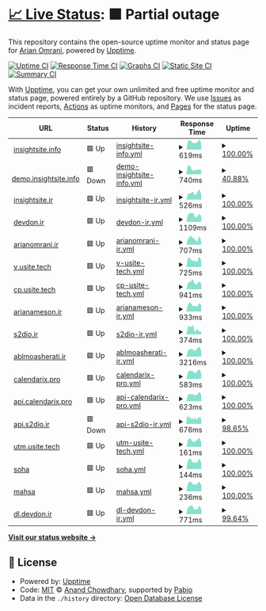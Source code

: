 # [📈 Live Status](https://demo.upptime.js.org): <!--live status--> **🟧 Partial outage**

This repository contains the open-source uptime monitor and status page for [Arian Omrani](https://devdon.ir), powered by [Upptime](https://github.com/upptime/upptime).

[![Uptime CI](https://github.com/arian24b/utm/workflows/Uptime%20CI/badge.svg)](https://github.com/arian24b/utm/actions?query=workflow%3A%22Uptime+CI%22)
[![Response Time CI](https://github.com/arian24b/utm/workflows/Response%20Time%20CI/badge.svg)](https://github.com/arian24b/utm/actions?query=workflow%3A%22Response+Time+CI%22)
[![Graphs CI](https://github.com/arian24b/utm/workflows/Graphs%20CI/badge.svg)](https://github.com/arian24b/utm/actions?query=workflow%3A%22Graphs+CI%22)
[![Static Site CI](https://github.com/arian24b/utm/workflows/Static%20Site%20CI/badge.svg)](https://github.com/arian24b/utm/actions?query=workflow%3A%22Static+Site+CI%22)
[![Summary CI](https://github.com/arian24b/utm/workflows/Summary%20CI/badge.svg)](https://github.com/arian24b/utm/actions?query=workflow%3A%22Summary+CI%22)

With [Upptime](https://upptime.js.org), you can get your own unlimited and free uptime monitor and status page, powered entirely by a GitHub repository. We use [Issues](https://github.com/arian24b/utm/issues) as incident reports, [Actions](https://github.com/arian24b/utm/actions) as uptime monitors, and [Pages](https://demo.upptime.js.org) for the status page.

<!--start: status pages-->
<!-- This summary is generated by Upptime (https://github.com/upptime/upptime) -->
<!-- Do not edit this manually, your changes will be overwritten -->
<!-- prettier-ignore -->
| URL | Status | History | Response Time | Uptime |
| --- | ------ | ------- | ------------- | ------ |
| <img alt="" src="https://icons.duckduckgo.com/ip3/insightsite.info.ico" height="13"> [insightsite.info](https://insightsite.info) | 🟩 Up | [insightsite-info.yml](https://github.com/arian24b/utm/commits/HEAD/history/insightsite-info.yml) | <details><summary><img alt="Response time graph" src="./graphs/insightsite-info/response-time-week.png" height="20"> 619ms</summary><br><a href="https://utm.usite.tech/history/insightsite-info"><img alt="Response time 649" src="https://img.shields.io/endpoint?url=https%3A%2F%2Fraw.githubusercontent.com%2Farian24b%2Futm%2FHEAD%2Fapi%2Finsightsite-info%2Fresponse-time.json"></a><br><a href="https://utm.usite.tech/history/insightsite-info"><img alt="24-hour response time 477" src="https://img.shields.io/endpoint?url=https%3A%2F%2Fraw.githubusercontent.com%2Farian24b%2Futm%2FHEAD%2Fapi%2Finsightsite-info%2Fresponse-time-day.json"></a><br><a href="https://utm.usite.tech/history/insightsite-info"><img alt="7-day response time 619" src="https://img.shields.io/endpoint?url=https%3A%2F%2Fraw.githubusercontent.com%2Farian24b%2Futm%2FHEAD%2Fapi%2Finsightsite-info%2Fresponse-time-week.json"></a><br><a href="https://utm.usite.tech/history/insightsite-info"><img alt="30-day response time 622" src="https://img.shields.io/endpoint?url=https%3A%2F%2Fraw.githubusercontent.com%2Farian24b%2Futm%2FHEAD%2Fapi%2Finsightsite-info%2Fresponse-time-month.json"></a><br><a href="https://utm.usite.tech/history/insightsite-info"><img alt="1-year response time 649" src="https://img.shields.io/endpoint?url=https%3A%2F%2Fraw.githubusercontent.com%2Farian24b%2Futm%2FHEAD%2Fapi%2Finsightsite-info%2Fresponse-time-year.json"></a></details> | <details><summary><a href="https://utm.usite.tech/history/insightsite-info">100.00%</a></summary><a href="https://utm.usite.tech/history/insightsite-info"><img alt="All-time uptime 99.95%" src="https://img.shields.io/endpoint?url=https%3A%2F%2Fraw.githubusercontent.com%2Farian24b%2Futm%2FHEAD%2Fapi%2Finsightsite-info%2Fuptime.json"></a><br><a href="https://utm.usite.tech/history/insightsite-info"><img alt="24-hour uptime 100.00%" src="https://img.shields.io/endpoint?url=https%3A%2F%2Fraw.githubusercontent.com%2Farian24b%2Futm%2FHEAD%2Fapi%2Finsightsite-info%2Fuptime-day.json"></a><br><a href="https://utm.usite.tech/history/insightsite-info"><img alt="7-day uptime 100.00%" src="https://img.shields.io/endpoint?url=https%3A%2F%2Fraw.githubusercontent.com%2Farian24b%2Futm%2FHEAD%2Fapi%2Finsightsite-info%2Fuptime-week.json"></a><br><a href="https://utm.usite.tech/history/insightsite-info"><img alt="30-day uptime 99.95%" src="https://img.shields.io/endpoint?url=https%3A%2F%2Fraw.githubusercontent.com%2Farian24b%2Futm%2FHEAD%2Fapi%2Finsightsite-info%2Fuptime-month.json"></a><br><a href="https://utm.usite.tech/history/insightsite-info"><img alt="1-year uptime 99.95%" src="https://img.shields.io/endpoint?url=https%3A%2F%2Fraw.githubusercontent.com%2Farian24b%2Futm%2FHEAD%2Fapi%2Finsightsite-info%2Fuptime-year.json"></a></details>
| <img alt="" src="https://icons.duckduckgo.com/ip3/demo.insightsite.info.ico" height="13"> [demo.insightsite.info](https://demo.insightsite.info) | 🟥 Down | [demo-insightsite-info.yml](https://github.com/arian24b/utm/commits/HEAD/history/demo-insightsite-info.yml) | <details><summary><img alt="Response time graph" src="./graphs/demo-insightsite-info/response-time-week.png" height="20"> 740ms</summary><br><a href="https://utm.usite.tech/history/demo-insightsite-info"><img alt="Response time 754" src="https://img.shields.io/endpoint?url=https%3A%2F%2Fraw.githubusercontent.com%2Farian24b%2Futm%2FHEAD%2Fapi%2Fdemo-insightsite-info%2Fresponse-time.json"></a><br><a href="https://utm.usite.tech/history/demo-insightsite-info"><img alt="24-hour response time 542" src="https://img.shields.io/endpoint?url=https%3A%2F%2Fraw.githubusercontent.com%2Farian24b%2Futm%2FHEAD%2Fapi%2Fdemo-insightsite-info%2Fresponse-time-day.json"></a><br><a href="https://utm.usite.tech/history/demo-insightsite-info"><img alt="7-day response time 740" src="https://img.shields.io/endpoint?url=https%3A%2F%2Fraw.githubusercontent.com%2Farian24b%2Futm%2FHEAD%2Fapi%2Fdemo-insightsite-info%2Fresponse-time-week.json"></a><br><a href="https://utm.usite.tech/history/demo-insightsite-info"><img alt="30-day response time 741" src="https://img.shields.io/endpoint?url=https%3A%2F%2Fraw.githubusercontent.com%2Farian24b%2Futm%2FHEAD%2Fapi%2Fdemo-insightsite-info%2Fresponse-time-month.json"></a><br><a href="https://utm.usite.tech/history/demo-insightsite-info"><img alt="1-year response time 754" src="https://img.shields.io/endpoint?url=https%3A%2F%2Fraw.githubusercontent.com%2Farian24b%2Futm%2FHEAD%2Fapi%2Fdemo-insightsite-info%2Fresponse-time-year.json"></a></details> | <details><summary><a href="https://utm.usite.tech/history/demo-insightsite-info">40.88%</a></summary><a href="https://utm.usite.tech/history/demo-insightsite-info"><img alt="All-time uptime 83.56%" src="https://img.shields.io/endpoint?url=https%3A%2F%2Fraw.githubusercontent.com%2Farian24b%2Futm%2FHEAD%2Fapi%2Fdemo-insightsite-info%2Fuptime.json"></a><br><a href="https://utm.usite.tech/history/demo-insightsite-info"><img alt="24-hour uptime 0.00%" src="https://img.shields.io/endpoint?url=https%3A%2F%2Fraw.githubusercontent.com%2Farian24b%2Futm%2FHEAD%2Fapi%2Fdemo-insightsite-info%2Fuptime-day.json"></a><br><a href="https://utm.usite.tech/history/demo-insightsite-info"><img alt="7-day uptime 40.88%" src="https://img.shields.io/endpoint?url=https%3A%2F%2Fraw.githubusercontent.com%2Farian24b%2Futm%2FHEAD%2Fapi%2Fdemo-insightsite-info%2Fuptime-week.json"></a><br><a href="https://utm.usite.tech/history/demo-insightsite-info"><img alt="30-day uptime 56.05%" src="https://img.shields.io/endpoint?url=https%3A%2F%2Fraw.githubusercontent.com%2Farian24b%2Futm%2FHEAD%2Fapi%2Fdemo-insightsite-info%2Fuptime-month.json"></a><br><a href="https://utm.usite.tech/history/demo-insightsite-info"><img alt="1-year uptime 83.56%" src="https://img.shields.io/endpoint?url=https%3A%2F%2Fraw.githubusercontent.com%2Farian24b%2Futm%2FHEAD%2Fapi%2Fdemo-insightsite-info%2Fuptime-year.json"></a></details>
| <img alt="" src="https://icons.duckduckgo.com/ip3/insightsite.ir.ico" height="13"> [insightsite.ir](https://insightsite.ir) | 🟩 Up | [insightsite-ir.yml](https://github.com/arian24b/utm/commits/HEAD/history/insightsite-ir.yml) | <details><summary><img alt="Response time graph" src="./graphs/insightsite-ir/response-time-week.png" height="20"> 526ms</summary><br><a href="https://utm.usite.tech/history/insightsite-ir"><img alt="Response time 645" src="https://img.shields.io/endpoint?url=https%3A%2F%2Fraw.githubusercontent.com%2Farian24b%2Futm%2FHEAD%2Fapi%2Finsightsite-ir%2Fresponse-time.json"></a><br><a href="https://utm.usite.tech/history/insightsite-ir"><img alt="24-hour response time 386" src="https://img.shields.io/endpoint?url=https%3A%2F%2Fraw.githubusercontent.com%2Farian24b%2Futm%2FHEAD%2Fapi%2Finsightsite-ir%2Fresponse-time-day.json"></a><br><a href="https://utm.usite.tech/history/insightsite-ir"><img alt="7-day response time 526" src="https://img.shields.io/endpoint?url=https%3A%2F%2Fraw.githubusercontent.com%2Farian24b%2Futm%2FHEAD%2Fapi%2Finsightsite-ir%2Fresponse-time-week.json"></a><br><a href="https://utm.usite.tech/history/insightsite-ir"><img alt="30-day response time 616" src="https://img.shields.io/endpoint?url=https%3A%2F%2Fraw.githubusercontent.com%2Farian24b%2Futm%2FHEAD%2Fapi%2Finsightsite-ir%2Fresponse-time-month.json"></a><br><a href="https://utm.usite.tech/history/insightsite-ir"><img alt="1-year response time 645" src="https://img.shields.io/endpoint?url=https%3A%2F%2Fraw.githubusercontent.com%2Farian24b%2Futm%2FHEAD%2Fapi%2Finsightsite-ir%2Fresponse-time-year.json"></a></details> | <details><summary><a href="https://utm.usite.tech/history/insightsite-ir">100.00%</a></summary><a href="https://utm.usite.tech/history/insightsite-ir"><img alt="All-time uptime 19.61%" src="https://img.shields.io/endpoint?url=https%3A%2F%2Fraw.githubusercontent.com%2Farian24b%2Futm%2FHEAD%2Fapi%2Finsightsite-ir%2Fuptime.json"></a><br><a href="https://utm.usite.tech/history/insightsite-ir"><img alt="24-hour uptime 100.00%" src="https://img.shields.io/endpoint?url=https%3A%2F%2Fraw.githubusercontent.com%2Farian24b%2Futm%2FHEAD%2Fapi%2Finsightsite-ir%2Fuptime-day.json"></a><br><a href="https://utm.usite.tech/history/insightsite-ir"><img alt="7-day uptime 100.00%" src="https://img.shields.io/endpoint?url=https%3A%2F%2Fraw.githubusercontent.com%2Farian24b%2Futm%2FHEAD%2Fapi%2Finsightsite-ir%2Fuptime-week.json"></a><br><a href="https://utm.usite.tech/history/insightsite-ir"><img alt="30-day uptime 50.74%" src="https://img.shields.io/endpoint?url=https%3A%2F%2Fraw.githubusercontent.com%2Farian24b%2Futm%2FHEAD%2Fapi%2Finsightsite-ir%2Fuptime-month.json"></a><br><a href="https://utm.usite.tech/history/insightsite-ir"><img alt="1-year uptime 19.61%" src="https://img.shields.io/endpoint?url=https%3A%2F%2Fraw.githubusercontent.com%2Farian24b%2Futm%2FHEAD%2Fapi%2Finsightsite-ir%2Fuptime-year.json"></a></details>
| <img alt="" src="https://icons.duckduckgo.com/ip3/devdon.ir.ico" height="13"> [devdon.ir](https://devdon.ir) | 🟩 Up | [devdon-ir.yml](https://github.com/arian24b/utm/commits/HEAD/history/devdon-ir.yml) | <details><summary><img alt="Response time graph" src="./graphs/devdon-ir/response-time-week.png" height="20"> 1109ms</summary><br><a href="https://utm.usite.tech/history/devdon-ir"><img alt="Response time 598" src="https://img.shields.io/endpoint?url=https%3A%2F%2Fraw.githubusercontent.com%2Farian24b%2Futm%2FHEAD%2Fapi%2Fdevdon-ir%2Fresponse-time.json"></a><br><a href="https://utm.usite.tech/history/devdon-ir"><img alt="24-hour response time 858" src="https://img.shields.io/endpoint?url=https%3A%2F%2Fraw.githubusercontent.com%2Farian24b%2Futm%2FHEAD%2Fapi%2Fdevdon-ir%2Fresponse-time-day.json"></a><br><a href="https://utm.usite.tech/history/devdon-ir"><img alt="7-day response time 1109" src="https://img.shields.io/endpoint?url=https%3A%2F%2Fraw.githubusercontent.com%2Farian24b%2Futm%2FHEAD%2Fapi%2Fdevdon-ir%2Fresponse-time-week.json"></a><br><a href="https://utm.usite.tech/history/devdon-ir"><img alt="30-day response time 983" src="https://img.shields.io/endpoint?url=https%3A%2F%2Fraw.githubusercontent.com%2Farian24b%2Futm%2FHEAD%2Fapi%2Fdevdon-ir%2Fresponse-time-month.json"></a><br><a href="https://utm.usite.tech/history/devdon-ir"><img alt="1-year response time 598" src="https://img.shields.io/endpoint?url=https%3A%2F%2Fraw.githubusercontent.com%2Farian24b%2Futm%2FHEAD%2Fapi%2Fdevdon-ir%2Fresponse-time-year.json"></a></details> | <details><summary><a href="https://utm.usite.tech/history/devdon-ir">100.00%</a></summary><a href="https://utm.usite.tech/history/devdon-ir"><img alt="All-time uptime 43.87%" src="https://img.shields.io/endpoint?url=https%3A%2F%2Fraw.githubusercontent.com%2Farian24b%2Futm%2FHEAD%2Fapi%2Fdevdon-ir%2Fuptime.json"></a><br><a href="https://utm.usite.tech/history/devdon-ir"><img alt="24-hour uptime 100.00%" src="https://img.shields.io/endpoint?url=https%3A%2F%2Fraw.githubusercontent.com%2Farian24b%2Futm%2FHEAD%2Fapi%2Fdevdon-ir%2Fuptime-day.json"></a><br><a href="https://utm.usite.tech/history/devdon-ir"><img alt="7-day uptime 100.00%" src="https://img.shields.io/endpoint?url=https%3A%2F%2Fraw.githubusercontent.com%2Farian24b%2Futm%2FHEAD%2Fapi%2Fdevdon-ir%2Fuptime-week.json"></a><br><a href="https://utm.usite.tech/history/devdon-ir"><img alt="30-day uptime 60.23%" src="https://img.shields.io/endpoint?url=https%3A%2F%2Fraw.githubusercontent.com%2Farian24b%2Futm%2FHEAD%2Fapi%2Fdevdon-ir%2Fuptime-month.json"></a><br><a href="https://utm.usite.tech/history/devdon-ir"><img alt="1-year uptime 43.87%" src="https://img.shields.io/endpoint?url=https%3A%2F%2Fraw.githubusercontent.com%2Farian24b%2Futm%2FHEAD%2Fapi%2Fdevdon-ir%2Fuptime-year.json"></a></details>
| <img alt="" src="https://icons.duckduckgo.com/ip3/arianomrani.ir.ico" height="13"> [arianomrani.ir](https://arianomrani.ir) | 🟩 Up | [arianomrani-ir.yml](https://github.com/arian24b/utm/commits/HEAD/history/arianomrani-ir.yml) | <details><summary><img alt="Response time graph" src="./graphs/arianomrani-ir/response-time-week.png" height="20"> 707ms</summary><br><a href="https://utm.usite.tech/history/arianomrani-ir"><img alt="Response time 543" src="https://img.shields.io/endpoint?url=https%3A%2F%2Fraw.githubusercontent.com%2Farian24b%2Futm%2FHEAD%2Fapi%2Farianomrani-ir%2Fresponse-time.json"></a><br><a href="https://utm.usite.tech/history/arianomrani-ir"><img alt="24-hour response time 376" src="https://img.shields.io/endpoint?url=https%3A%2F%2Fraw.githubusercontent.com%2Farian24b%2Futm%2FHEAD%2Fapi%2Farianomrani-ir%2Fresponse-time-day.json"></a><br><a href="https://utm.usite.tech/history/arianomrani-ir"><img alt="7-day response time 707" src="https://img.shields.io/endpoint?url=https%3A%2F%2Fraw.githubusercontent.com%2Farian24b%2Futm%2FHEAD%2Fapi%2Farianomrani-ir%2Fresponse-time-week.json"></a><br><a href="https://utm.usite.tech/history/arianomrani-ir"><img alt="30-day response time 579" src="https://img.shields.io/endpoint?url=https%3A%2F%2Fraw.githubusercontent.com%2Farian24b%2Futm%2FHEAD%2Fapi%2Farianomrani-ir%2Fresponse-time-month.json"></a><br><a href="https://utm.usite.tech/history/arianomrani-ir"><img alt="1-year response time 543" src="https://img.shields.io/endpoint?url=https%3A%2F%2Fraw.githubusercontent.com%2Farian24b%2Futm%2FHEAD%2Fapi%2Farianomrani-ir%2Fresponse-time-year.json"></a></details> | <details><summary><a href="https://utm.usite.tech/history/arianomrani-ir">100.00%</a></summary><a href="https://utm.usite.tech/history/arianomrani-ir"><img alt="All-time uptime 19.70%" src="https://img.shields.io/endpoint?url=https%3A%2F%2Fraw.githubusercontent.com%2Farian24b%2Futm%2FHEAD%2Fapi%2Farianomrani-ir%2Fuptime.json"></a><br><a href="https://utm.usite.tech/history/arianomrani-ir"><img alt="24-hour uptime 100.00%" src="https://img.shields.io/endpoint?url=https%3A%2F%2Fraw.githubusercontent.com%2Farian24b%2Futm%2FHEAD%2Fapi%2Farianomrani-ir%2Fuptime-day.json"></a><br><a href="https://utm.usite.tech/history/arianomrani-ir"><img alt="7-day uptime 100.00%" src="https://img.shields.io/endpoint?url=https%3A%2F%2Fraw.githubusercontent.com%2Farian24b%2Futm%2FHEAD%2Fapi%2Farianomrani-ir%2Fuptime-week.json"></a><br><a href="https://utm.usite.tech/history/arianomrani-ir"><img alt="30-day uptime 60.23%" src="https://img.shields.io/endpoint?url=https%3A%2F%2Fraw.githubusercontent.com%2Farian24b%2Futm%2FHEAD%2Fapi%2Farianomrani-ir%2Fuptime-month.json"></a><br><a href="https://utm.usite.tech/history/arianomrani-ir"><img alt="1-year uptime 19.70%" src="https://img.shields.io/endpoint?url=https%3A%2F%2Fraw.githubusercontent.com%2Farian24b%2Futm%2FHEAD%2Fapi%2Farianomrani-ir%2Fuptime-year.json"></a></details>
| <img alt="" src="https://icons.duckduckgo.com/ip3/v.usite.tech.ico" height="13"> [v.usite.tech](https://v.usite.tech) | 🟩 Up | [v-usite-tech.yml](https://github.com/arian24b/utm/commits/HEAD/history/v-usite-tech.yml) | <details><summary><img alt="Response time graph" src="./graphs/v-usite-tech/response-time-week.png" height="20"> 725ms</summary><br><a href="https://utm.usite.tech/history/v-usite-tech"><img alt="Response time 768" src="https://img.shields.io/endpoint?url=https%3A%2F%2Fraw.githubusercontent.com%2Farian24b%2Futm%2FHEAD%2Fapi%2Fv-usite-tech%2Fresponse-time.json"></a><br><a href="https://utm.usite.tech/history/v-usite-tech"><img alt="24-hour response time 606" src="https://img.shields.io/endpoint?url=https%3A%2F%2Fraw.githubusercontent.com%2Farian24b%2Futm%2FHEAD%2Fapi%2Fv-usite-tech%2Fresponse-time-day.json"></a><br><a href="https://utm.usite.tech/history/v-usite-tech"><img alt="7-day response time 725" src="https://img.shields.io/endpoint?url=https%3A%2F%2Fraw.githubusercontent.com%2Farian24b%2Futm%2FHEAD%2Fapi%2Fv-usite-tech%2Fresponse-time-week.json"></a><br><a href="https://utm.usite.tech/history/v-usite-tech"><img alt="30-day response time 702" src="https://img.shields.io/endpoint?url=https%3A%2F%2Fraw.githubusercontent.com%2Farian24b%2Futm%2FHEAD%2Fapi%2Fv-usite-tech%2Fresponse-time-month.json"></a><br><a href="https://utm.usite.tech/history/v-usite-tech"><img alt="1-year response time 768" src="https://img.shields.io/endpoint?url=https%3A%2F%2Fraw.githubusercontent.com%2Farian24b%2Futm%2FHEAD%2Fapi%2Fv-usite-tech%2Fresponse-time-year.json"></a></details> | <details><summary><a href="https://utm.usite.tech/history/v-usite-tech">100.00%</a></summary><a href="https://utm.usite.tech/history/v-usite-tech"><img alt="All-time uptime 99.93%" src="https://img.shields.io/endpoint?url=https%3A%2F%2Fraw.githubusercontent.com%2Farian24b%2Futm%2FHEAD%2Fapi%2Fv-usite-tech%2Fuptime.json"></a><br><a href="https://utm.usite.tech/history/v-usite-tech"><img alt="24-hour uptime 100.00%" src="https://img.shields.io/endpoint?url=https%3A%2F%2Fraw.githubusercontent.com%2Farian24b%2Futm%2FHEAD%2Fapi%2Fv-usite-tech%2Fuptime-day.json"></a><br><a href="https://utm.usite.tech/history/v-usite-tech"><img alt="7-day uptime 100.00%" src="https://img.shields.io/endpoint?url=https%3A%2F%2Fraw.githubusercontent.com%2Farian24b%2Futm%2FHEAD%2Fapi%2Fv-usite-tech%2Fuptime-week.json"></a><br><a href="https://utm.usite.tech/history/v-usite-tech"><img alt="30-day uptime 100.00%" src="https://img.shields.io/endpoint?url=https%3A%2F%2Fraw.githubusercontent.com%2Farian24b%2Futm%2FHEAD%2Fapi%2Fv-usite-tech%2Fuptime-month.json"></a><br><a href="https://utm.usite.tech/history/v-usite-tech"><img alt="1-year uptime 99.93%" src="https://img.shields.io/endpoint?url=https%3A%2F%2Fraw.githubusercontent.com%2Farian24b%2Futm%2FHEAD%2Fapi%2Fv-usite-tech%2Fuptime-year.json"></a></details>
| <img alt="" src="https://icons.duckduckgo.com/ip3/cp.usite.tech.ico" height="13"> [cp.usite.tech](https://cp.usite.tech) | 🟩 Up | [cp-usite-tech.yml](https://github.com/arian24b/utm/commits/HEAD/history/cp-usite-tech.yml) | <details><summary><img alt="Response time graph" src="./graphs/cp-usite-tech/response-time-week.png" height="20"> 941ms</summary><br><a href="https://utm.usite.tech/history/cp-usite-tech"><img alt="Response time 844" src="https://img.shields.io/endpoint?url=https%3A%2F%2Fraw.githubusercontent.com%2Farian24b%2Futm%2FHEAD%2Fapi%2Fcp-usite-tech%2Fresponse-time.json"></a><br><a href="https://utm.usite.tech/history/cp-usite-tech"><img alt="24-hour response time 723" src="https://img.shields.io/endpoint?url=https%3A%2F%2Fraw.githubusercontent.com%2Farian24b%2Futm%2FHEAD%2Fapi%2Fcp-usite-tech%2Fresponse-time-day.json"></a><br><a href="https://utm.usite.tech/history/cp-usite-tech"><img alt="7-day response time 941" src="https://img.shields.io/endpoint?url=https%3A%2F%2Fraw.githubusercontent.com%2Farian24b%2Futm%2FHEAD%2Fapi%2Fcp-usite-tech%2Fresponse-time-week.json"></a><br><a href="https://utm.usite.tech/history/cp-usite-tech"><img alt="30-day response time 874" src="https://img.shields.io/endpoint?url=https%3A%2F%2Fraw.githubusercontent.com%2Farian24b%2Futm%2FHEAD%2Fapi%2Fcp-usite-tech%2Fresponse-time-month.json"></a><br><a href="https://utm.usite.tech/history/cp-usite-tech"><img alt="1-year response time 844" src="https://img.shields.io/endpoint?url=https%3A%2F%2Fraw.githubusercontent.com%2Farian24b%2Futm%2FHEAD%2Fapi%2Fcp-usite-tech%2Fresponse-time-year.json"></a></details> | <details><summary><a href="https://utm.usite.tech/history/cp-usite-tech">100.00%</a></summary><a href="https://utm.usite.tech/history/cp-usite-tech"><img alt="All-time uptime 99.97%" src="https://img.shields.io/endpoint?url=https%3A%2F%2Fraw.githubusercontent.com%2Farian24b%2Futm%2FHEAD%2Fapi%2Fcp-usite-tech%2Fuptime.json"></a><br><a href="https://utm.usite.tech/history/cp-usite-tech"><img alt="24-hour uptime 100.00%" src="https://img.shields.io/endpoint?url=https%3A%2F%2Fraw.githubusercontent.com%2Farian24b%2Futm%2FHEAD%2Fapi%2Fcp-usite-tech%2Fuptime-day.json"></a><br><a href="https://utm.usite.tech/history/cp-usite-tech"><img alt="7-day uptime 100.00%" src="https://img.shields.io/endpoint?url=https%3A%2F%2Fraw.githubusercontent.com%2Farian24b%2Futm%2FHEAD%2Fapi%2Fcp-usite-tech%2Fuptime-week.json"></a><br><a href="https://utm.usite.tech/history/cp-usite-tech"><img alt="30-day uptime 100.00%" src="https://img.shields.io/endpoint?url=https%3A%2F%2Fraw.githubusercontent.com%2Farian24b%2Futm%2FHEAD%2Fapi%2Fcp-usite-tech%2Fuptime-month.json"></a><br><a href="https://utm.usite.tech/history/cp-usite-tech"><img alt="1-year uptime 99.97%" src="https://img.shields.io/endpoint?url=https%3A%2F%2Fraw.githubusercontent.com%2Farian24b%2Futm%2FHEAD%2Fapi%2Fcp-usite-tech%2Fuptime-year.json"></a></details>
| <img alt="" src="https://icons.duckduckgo.com/ip3/arianameson.ir.ico" height="13"> [arianameson.ir](https://arianameson.ir) | 🟩 Up | [arianameson-ir.yml](https://github.com/arian24b/utm/commits/HEAD/history/arianameson-ir.yml) | <details><summary><img alt="Response time graph" src="./graphs/arianameson-ir/response-time-week.png" height="20"> 933ms</summary><br><a href="https://utm.usite.tech/history/arianameson-ir"><img alt="Response time 938" src="https://img.shields.io/endpoint?url=https%3A%2F%2Fraw.githubusercontent.com%2Farian24b%2Futm%2FHEAD%2Fapi%2Farianameson-ir%2Fresponse-time.json"></a><br><a href="https://utm.usite.tech/history/arianameson-ir"><img alt="24-hour response time 818" src="https://img.shields.io/endpoint?url=https%3A%2F%2Fraw.githubusercontent.com%2Farian24b%2Futm%2FHEAD%2Fapi%2Farianameson-ir%2Fresponse-time-day.json"></a><br><a href="https://utm.usite.tech/history/arianameson-ir"><img alt="7-day response time 933" src="https://img.shields.io/endpoint?url=https%3A%2F%2Fraw.githubusercontent.com%2Farian24b%2Futm%2FHEAD%2Fapi%2Farianameson-ir%2Fresponse-time-week.json"></a><br><a href="https://utm.usite.tech/history/arianameson-ir"><img alt="30-day response time 925" src="https://img.shields.io/endpoint?url=https%3A%2F%2Fraw.githubusercontent.com%2Farian24b%2Futm%2FHEAD%2Fapi%2Farianameson-ir%2Fresponse-time-month.json"></a><br><a href="https://utm.usite.tech/history/arianameson-ir"><img alt="1-year response time 938" src="https://img.shields.io/endpoint?url=https%3A%2F%2Fraw.githubusercontent.com%2Farian24b%2Futm%2FHEAD%2Fapi%2Farianameson-ir%2Fresponse-time-year.json"></a></details> | <details><summary><a href="https://utm.usite.tech/history/arianameson-ir">100.00%</a></summary><a href="https://utm.usite.tech/history/arianameson-ir"><img alt="All-time uptime 55.46%" src="https://img.shields.io/endpoint?url=https%3A%2F%2Fraw.githubusercontent.com%2Farian24b%2Futm%2FHEAD%2Fapi%2Farianameson-ir%2Fuptime.json"></a><br><a href="https://utm.usite.tech/history/arianameson-ir"><img alt="24-hour uptime 100.00%" src="https://img.shields.io/endpoint?url=https%3A%2F%2Fraw.githubusercontent.com%2Farian24b%2Futm%2FHEAD%2Fapi%2Farianameson-ir%2Fuptime-day.json"></a><br><a href="https://utm.usite.tech/history/arianameson-ir"><img alt="7-day uptime 100.00%" src="https://img.shields.io/endpoint?url=https%3A%2F%2Fraw.githubusercontent.com%2Farian24b%2Futm%2FHEAD%2Fapi%2Farianameson-ir%2Fuptime-week.json"></a><br><a href="https://utm.usite.tech/history/arianameson-ir"><img alt="30-day uptime 100.00%" src="https://img.shields.io/endpoint?url=https%3A%2F%2Fraw.githubusercontent.com%2Farian24b%2Futm%2FHEAD%2Fapi%2Farianameson-ir%2Fuptime-month.json"></a><br><a href="https://utm.usite.tech/history/arianameson-ir"><img alt="1-year uptime 55.46%" src="https://img.shields.io/endpoint?url=https%3A%2F%2Fraw.githubusercontent.com%2Farian24b%2Futm%2FHEAD%2Fapi%2Farianameson-ir%2Fuptime-year.json"></a></details>
| <img alt="" src="https://icons.duckduckgo.com/ip3/s2dio.ir.ico" height="13"> [s2dio.ir](https://s2dio.ir) | 🟩 Up | [s2dio-ir.yml](https://github.com/arian24b/utm/commits/HEAD/history/s2dio-ir.yml) | <details><summary><img alt="Response time graph" src="./graphs/s2dio-ir/response-time-week.png" height="20"> 374ms</summary><br><a href="https://utm.usite.tech/history/s2dio-ir"><img alt="Response time 627" src="https://img.shields.io/endpoint?url=https%3A%2F%2Fraw.githubusercontent.com%2Farian24b%2Futm%2FHEAD%2Fapi%2Fs2dio-ir%2Fresponse-time.json"></a><br><a href="https://utm.usite.tech/history/s2dio-ir"><img alt="24-hour response time 176" src="https://img.shields.io/endpoint?url=https%3A%2F%2Fraw.githubusercontent.com%2Farian24b%2Futm%2FHEAD%2Fapi%2Fs2dio-ir%2Fresponse-time-day.json"></a><br><a href="https://utm.usite.tech/history/s2dio-ir"><img alt="7-day response time 374" src="https://img.shields.io/endpoint?url=https%3A%2F%2Fraw.githubusercontent.com%2Farian24b%2Futm%2FHEAD%2Fapi%2Fs2dio-ir%2Fresponse-time-week.json"></a><br><a href="https://utm.usite.tech/history/s2dio-ir"><img alt="30-day response time 485" src="https://img.shields.io/endpoint?url=https%3A%2F%2Fraw.githubusercontent.com%2Farian24b%2Futm%2FHEAD%2Fapi%2Fs2dio-ir%2Fresponse-time-month.json"></a><br><a href="https://utm.usite.tech/history/s2dio-ir"><img alt="1-year response time 627" src="https://img.shields.io/endpoint?url=https%3A%2F%2Fraw.githubusercontent.com%2Farian24b%2Futm%2FHEAD%2Fapi%2Fs2dio-ir%2Fresponse-time-year.json"></a></details> | <details><summary><a href="https://utm.usite.tech/history/s2dio-ir">100.00%</a></summary><a href="https://utm.usite.tech/history/s2dio-ir"><img alt="All-time uptime 99.95%" src="https://img.shields.io/endpoint?url=https%3A%2F%2Fraw.githubusercontent.com%2Farian24b%2Futm%2FHEAD%2Fapi%2Fs2dio-ir%2Fuptime.json"></a><br><a href="https://utm.usite.tech/history/s2dio-ir"><img alt="24-hour uptime 100.00%" src="https://img.shields.io/endpoint?url=https%3A%2F%2Fraw.githubusercontent.com%2Farian24b%2Futm%2FHEAD%2Fapi%2Fs2dio-ir%2Fuptime-day.json"></a><br><a href="https://utm.usite.tech/history/s2dio-ir"><img alt="7-day uptime 100.00%" src="https://img.shields.io/endpoint?url=https%3A%2F%2Fraw.githubusercontent.com%2Farian24b%2Futm%2FHEAD%2Fapi%2Fs2dio-ir%2Fuptime-week.json"></a><br><a href="https://utm.usite.tech/history/s2dio-ir"><img alt="30-day uptime 99.95%" src="https://img.shields.io/endpoint?url=https%3A%2F%2Fraw.githubusercontent.com%2Farian24b%2Futm%2FHEAD%2Fapi%2Fs2dio-ir%2Fuptime-month.json"></a><br><a href="https://utm.usite.tech/history/s2dio-ir"><img alt="1-year uptime 99.95%" src="https://img.shields.io/endpoint?url=https%3A%2F%2Fraw.githubusercontent.com%2Farian24b%2Futm%2FHEAD%2Fapi%2Fs2dio-ir%2Fuptime-year.json"></a></details>
| <img alt="" src="https://icons.duckduckgo.com/ip3/ablmoasherati.ir.ico" height="13"> [ablmoasherati.ir](https://ablmoasherati.ir) | 🟩 Up | [ablmoasherati-ir.yml](https://github.com/arian24b/utm/commits/HEAD/history/ablmoasherati-ir.yml) | <details><summary><img alt="Response time graph" src="./graphs/ablmoasherati-ir/response-time-week.png" height="20"> 3216ms</summary><br><a href="https://utm.usite.tech/history/ablmoasherati-ir"><img alt="Response time 2794" src="https://img.shields.io/endpoint?url=https%3A%2F%2Fraw.githubusercontent.com%2Farian24b%2Futm%2FHEAD%2Fapi%2Fablmoasherati-ir%2Fresponse-time.json"></a><br><a href="https://utm.usite.tech/history/ablmoasherati-ir"><img alt="24-hour response time 2568" src="https://img.shields.io/endpoint?url=https%3A%2F%2Fraw.githubusercontent.com%2Farian24b%2Futm%2FHEAD%2Fapi%2Fablmoasherati-ir%2Fresponse-time-day.json"></a><br><a href="https://utm.usite.tech/history/ablmoasherati-ir"><img alt="7-day response time 3216" src="https://img.shields.io/endpoint?url=https%3A%2F%2Fraw.githubusercontent.com%2Farian24b%2Futm%2FHEAD%2Fapi%2Fablmoasherati-ir%2Fresponse-time-week.json"></a><br><a href="https://utm.usite.tech/history/ablmoasherati-ir"><img alt="30-day response time 2885" src="https://img.shields.io/endpoint?url=https%3A%2F%2Fraw.githubusercontent.com%2Farian24b%2Futm%2FHEAD%2Fapi%2Fablmoasherati-ir%2Fresponse-time-month.json"></a><br><a href="https://utm.usite.tech/history/ablmoasherati-ir"><img alt="1-year response time 2794" src="https://img.shields.io/endpoint?url=https%3A%2F%2Fraw.githubusercontent.com%2Farian24b%2Futm%2FHEAD%2Fapi%2Fablmoasherati-ir%2Fresponse-time-year.json"></a></details> | <details><summary><a href="https://utm.usite.tech/history/ablmoasherati-ir">100.00%</a></summary><a href="https://utm.usite.tech/history/ablmoasherati-ir"><img alt="All-time uptime 96.91%" src="https://img.shields.io/endpoint?url=https%3A%2F%2Fraw.githubusercontent.com%2Farian24b%2Futm%2FHEAD%2Fapi%2Fablmoasherati-ir%2Fuptime.json"></a><br><a href="https://utm.usite.tech/history/ablmoasherati-ir"><img alt="24-hour uptime 100.00%" src="https://img.shields.io/endpoint?url=https%3A%2F%2Fraw.githubusercontent.com%2Farian24b%2Futm%2FHEAD%2Fapi%2Fablmoasherati-ir%2Fuptime-day.json"></a><br><a href="https://utm.usite.tech/history/ablmoasherati-ir"><img alt="7-day uptime 100.00%" src="https://img.shields.io/endpoint?url=https%3A%2F%2Fraw.githubusercontent.com%2Farian24b%2Futm%2FHEAD%2Fapi%2Fablmoasherati-ir%2Fuptime-week.json"></a><br><a href="https://utm.usite.tech/history/ablmoasherati-ir"><img alt="30-day uptime 99.55%" src="https://img.shields.io/endpoint?url=https%3A%2F%2Fraw.githubusercontent.com%2Farian24b%2Futm%2FHEAD%2Fapi%2Fablmoasherati-ir%2Fuptime-month.json"></a><br><a href="https://utm.usite.tech/history/ablmoasherati-ir"><img alt="1-year uptime 96.91%" src="https://img.shields.io/endpoint?url=https%3A%2F%2Fraw.githubusercontent.com%2Farian24b%2Futm%2FHEAD%2Fapi%2Fablmoasherati-ir%2Fuptime-year.json"></a></details>
| <img alt="" src="https://icons.duckduckgo.com/ip3/calendarix.pro.ico" height="13"> [calendarix.pro](https://calendarix.pro) | 🟩 Up | [calendarix-pro.yml](https://github.com/arian24b/utm/commits/HEAD/history/calendarix-pro.yml) | <details><summary><img alt="Response time graph" src="./graphs/calendarix-pro/response-time-week.png" height="20"> 583ms</summary><br><a href="https://utm.usite.tech/history/calendarix-pro"><img alt="Response time 543" src="https://img.shields.io/endpoint?url=https%3A%2F%2Fraw.githubusercontent.com%2Farian24b%2Futm%2FHEAD%2Fapi%2Fcalendarix-pro%2Fresponse-time.json"></a><br><a href="https://utm.usite.tech/history/calendarix-pro"><img alt="24-hour response time 411" src="https://img.shields.io/endpoint?url=https%3A%2F%2Fraw.githubusercontent.com%2Farian24b%2Futm%2FHEAD%2Fapi%2Fcalendarix-pro%2Fresponse-time-day.json"></a><br><a href="https://utm.usite.tech/history/calendarix-pro"><img alt="7-day response time 583" src="https://img.shields.io/endpoint?url=https%3A%2F%2Fraw.githubusercontent.com%2Farian24b%2Futm%2FHEAD%2Fapi%2Fcalendarix-pro%2Fresponse-time-week.json"></a><br><a href="https://utm.usite.tech/history/calendarix-pro"><img alt="30-day response time 543" src="https://img.shields.io/endpoint?url=https%3A%2F%2Fraw.githubusercontent.com%2Farian24b%2Futm%2FHEAD%2Fapi%2Fcalendarix-pro%2Fresponse-time-month.json"></a><br><a href="https://utm.usite.tech/history/calendarix-pro"><img alt="1-year response time 543" src="https://img.shields.io/endpoint?url=https%3A%2F%2Fraw.githubusercontent.com%2Farian24b%2Futm%2FHEAD%2Fapi%2Fcalendarix-pro%2Fresponse-time-year.json"></a></details> | <details><summary><a href="https://utm.usite.tech/history/calendarix-pro">100.00%</a></summary><a href="https://utm.usite.tech/history/calendarix-pro"><img alt="All-time uptime 47.14%" src="https://img.shields.io/endpoint?url=https%3A%2F%2Fraw.githubusercontent.com%2Farian24b%2Futm%2FHEAD%2Fapi%2Fcalendarix-pro%2Fuptime.json"></a><br><a href="https://utm.usite.tech/history/calendarix-pro"><img alt="24-hour uptime 100.00%" src="https://img.shields.io/endpoint?url=https%3A%2F%2Fraw.githubusercontent.com%2Farian24b%2Futm%2FHEAD%2Fapi%2Fcalendarix-pro%2Fuptime-day.json"></a><br><a href="https://utm.usite.tech/history/calendarix-pro"><img alt="7-day uptime 100.00%" src="https://img.shields.io/endpoint?url=https%3A%2F%2Fraw.githubusercontent.com%2Farian24b%2Futm%2FHEAD%2Fapi%2Fcalendarix-pro%2Fuptime-week.json"></a><br><a href="https://utm.usite.tech/history/calendarix-pro"><img alt="30-day uptime 53.47%" src="https://img.shields.io/endpoint?url=https%3A%2F%2Fraw.githubusercontent.com%2Farian24b%2Futm%2FHEAD%2Fapi%2Fcalendarix-pro%2Fuptime-month.json"></a><br><a href="https://utm.usite.tech/history/calendarix-pro"><img alt="1-year uptime 47.14%" src="https://img.shields.io/endpoint?url=https%3A%2F%2Fraw.githubusercontent.com%2Farian24b%2Futm%2FHEAD%2Fapi%2Fcalendarix-pro%2Fuptime-year.json"></a></details>
| <img alt="" src="https://icons.duckduckgo.com/ip3/api.calendarix.pro.ico" height="13"> [api.calendarix.pro](https://api.calendarix.pro) | 🟩 Up | [api-calendarix-pro.yml](https://github.com/arian24b/utm/commits/HEAD/history/api-calendarix-pro.yml) | <details><summary><img alt="Response time graph" src="./graphs/api-calendarix-pro/response-time-week.png" height="20"> 623ms</summary><br><a href="https://utm.usite.tech/history/api-calendarix-pro"><img alt="Response time 548" src="https://img.shields.io/endpoint?url=https%3A%2F%2Fraw.githubusercontent.com%2Farian24b%2Futm%2FHEAD%2Fapi%2Fapi-calendarix-pro%2Fresponse-time.json"></a><br><a href="https://utm.usite.tech/history/api-calendarix-pro"><img alt="24-hour response time 571" src="https://img.shields.io/endpoint?url=https%3A%2F%2Fraw.githubusercontent.com%2Farian24b%2Futm%2FHEAD%2Fapi%2Fapi-calendarix-pro%2Fresponse-time-day.json"></a><br><a href="https://utm.usite.tech/history/api-calendarix-pro"><img alt="7-day response time 623" src="https://img.shields.io/endpoint?url=https%3A%2F%2Fraw.githubusercontent.com%2Farian24b%2Futm%2FHEAD%2Fapi%2Fapi-calendarix-pro%2Fresponse-time-week.json"></a><br><a href="https://utm.usite.tech/history/api-calendarix-pro"><img alt="30-day response time 548" src="https://img.shields.io/endpoint?url=https%3A%2F%2Fraw.githubusercontent.com%2Farian24b%2Futm%2FHEAD%2Fapi%2Fapi-calendarix-pro%2Fresponse-time-month.json"></a><br><a href="https://utm.usite.tech/history/api-calendarix-pro"><img alt="1-year response time 548" src="https://img.shields.io/endpoint?url=https%3A%2F%2Fraw.githubusercontent.com%2Farian24b%2Futm%2FHEAD%2Fapi%2Fapi-calendarix-pro%2Fresponse-time-year.json"></a></details> | <details><summary><a href="https://utm.usite.tech/history/api-calendarix-pro">100.00%</a></summary><a href="https://utm.usite.tech/history/api-calendarix-pro"><img alt="All-time uptime 95.54%" src="https://img.shields.io/endpoint?url=https%3A%2F%2Fraw.githubusercontent.com%2Farian24b%2Futm%2FHEAD%2Fapi%2Fapi-calendarix-pro%2Fuptime.json"></a><br><a href="https://utm.usite.tech/history/api-calendarix-pro"><img alt="24-hour uptime 100.00%" src="https://img.shields.io/endpoint?url=https%3A%2F%2Fraw.githubusercontent.com%2Farian24b%2Futm%2FHEAD%2Fapi%2Fapi-calendarix-pro%2Fuptime-day.json"></a><br><a href="https://utm.usite.tech/history/api-calendarix-pro"><img alt="7-day uptime 100.00%" src="https://img.shields.io/endpoint?url=https%3A%2F%2Fraw.githubusercontent.com%2Farian24b%2Futm%2FHEAD%2Fapi%2Fapi-calendarix-pro%2Fuptime-week.json"></a><br><a href="https://utm.usite.tech/history/api-calendarix-pro"><img alt="30-day uptime 95.54%" src="https://img.shields.io/endpoint?url=https%3A%2F%2Fraw.githubusercontent.com%2Farian24b%2Futm%2FHEAD%2Fapi%2Fapi-calendarix-pro%2Fuptime-month.json"></a><br><a href="https://utm.usite.tech/history/api-calendarix-pro"><img alt="1-year uptime 95.54%" src="https://img.shields.io/endpoint?url=https%3A%2F%2Fraw.githubusercontent.com%2Farian24b%2Futm%2FHEAD%2Fapi%2Fapi-calendarix-pro%2Fuptime-year.json"></a></details>
| <img alt="" src="https://icons.duckduckgo.com/ip3/api.s2dio.ir.ico" height="13"> [api.s2dio.ir](https://api.s2dio.ir) | 🟥 Down | [api-s2dio-ir.yml](https://github.com/arian24b/utm/commits/HEAD/history/api-s2dio-ir.yml) | <details><summary><img alt="Response time graph" src="./graphs/api-s2dio-ir/response-time-week.png" height="20"> 676ms</summary><br><a href="https://utm.usite.tech/history/api-s2dio-ir"><img alt="Response time 676" src="https://img.shields.io/endpoint?url=https%3A%2F%2Fraw.githubusercontent.com%2Farian24b%2Futm%2FHEAD%2Fapi%2Fapi-s2dio-ir%2Fresponse-time.json"></a><br><a href="https://utm.usite.tech/history/api-s2dio-ir"><img alt="24-hour response time 662" src="https://img.shields.io/endpoint?url=https%3A%2F%2Fraw.githubusercontent.com%2Farian24b%2Futm%2FHEAD%2Fapi%2Fapi-s2dio-ir%2Fresponse-time-day.json"></a><br><a href="https://utm.usite.tech/history/api-s2dio-ir"><img alt="7-day response time 676" src="https://img.shields.io/endpoint?url=https%3A%2F%2Fraw.githubusercontent.com%2Farian24b%2Futm%2FHEAD%2Fapi%2Fapi-s2dio-ir%2Fresponse-time-week.json"></a><br><a href="https://utm.usite.tech/history/api-s2dio-ir"><img alt="30-day response time 676" src="https://img.shields.io/endpoint?url=https%3A%2F%2Fraw.githubusercontent.com%2Farian24b%2Futm%2FHEAD%2Fapi%2Fapi-s2dio-ir%2Fresponse-time-month.json"></a><br><a href="https://utm.usite.tech/history/api-s2dio-ir"><img alt="1-year response time 676" src="https://img.shields.io/endpoint?url=https%3A%2F%2Fraw.githubusercontent.com%2Farian24b%2Futm%2FHEAD%2Fapi%2Fapi-s2dio-ir%2Fresponse-time-year.json"></a></details> | <details><summary><a href="https://utm.usite.tech/history/api-s2dio-ir">98.65%</a></summary><a href="https://utm.usite.tech/history/api-s2dio-ir"><img alt="All-time uptime 98.63%" src="https://img.shields.io/endpoint?url=https%3A%2F%2Fraw.githubusercontent.com%2Farian24b%2Futm%2FHEAD%2Fapi%2Fapi-s2dio-ir%2Fuptime.json"></a><br><a href="https://utm.usite.tech/history/api-s2dio-ir"><img alt="24-hour uptime 96.75%" src="https://img.shields.io/endpoint?url=https%3A%2F%2Fraw.githubusercontent.com%2Farian24b%2Futm%2FHEAD%2Fapi%2Fapi-s2dio-ir%2Fuptime-day.json"></a><br><a href="https://utm.usite.tech/history/api-s2dio-ir"><img alt="7-day uptime 98.65%" src="https://img.shields.io/endpoint?url=https%3A%2F%2Fraw.githubusercontent.com%2Farian24b%2Futm%2FHEAD%2Fapi%2Fapi-s2dio-ir%2Fuptime-week.json"></a><br><a href="https://utm.usite.tech/history/api-s2dio-ir"><img alt="30-day uptime 98.63%" src="https://img.shields.io/endpoint?url=https%3A%2F%2Fraw.githubusercontent.com%2Farian24b%2Futm%2FHEAD%2Fapi%2Fapi-s2dio-ir%2Fuptime-month.json"></a><br><a href="https://utm.usite.tech/history/api-s2dio-ir"><img alt="1-year uptime 98.63%" src="https://img.shields.io/endpoint?url=https%3A%2F%2Fraw.githubusercontent.com%2Farian24b%2Futm%2FHEAD%2Fapi%2Fapi-s2dio-ir%2Fuptime-year.json"></a></details>
| <img alt="" src="https://icons.duckduckgo.com/ip3/utm.usite.tech.ico" height="13"> [utm.usite.tech](https://utm.usite.tech) | 🟩 Up | [utm-usite-tech.yml](https://github.com/arian24b/utm/commits/HEAD/history/utm-usite-tech.yml) | <details><summary><img alt="Response time graph" src="./graphs/utm-usite-tech/response-time-week.png" height="20"> 161ms</summary><br><a href="https://utm.usite.tech/history/utm-usite-tech"><img alt="Response time 145" src="https://img.shields.io/endpoint?url=https%3A%2F%2Fraw.githubusercontent.com%2Farian24b%2Futm%2FHEAD%2Fapi%2Futm-usite-tech%2Fresponse-time.json"></a><br><a href="https://utm.usite.tech/history/utm-usite-tech"><img alt="24-hour response time 99" src="https://img.shields.io/endpoint?url=https%3A%2F%2Fraw.githubusercontent.com%2Farian24b%2Futm%2FHEAD%2Fapi%2Futm-usite-tech%2Fresponse-time-day.json"></a><br><a href="https://utm.usite.tech/history/utm-usite-tech"><img alt="7-day response time 161" src="https://img.shields.io/endpoint?url=https%3A%2F%2Fraw.githubusercontent.com%2Farian24b%2Futm%2FHEAD%2Fapi%2Futm-usite-tech%2Fresponse-time-week.json"></a><br><a href="https://utm.usite.tech/history/utm-usite-tech"><img alt="30-day response time 154" src="https://img.shields.io/endpoint?url=https%3A%2F%2Fraw.githubusercontent.com%2Farian24b%2Futm%2FHEAD%2Fapi%2Futm-usite-tech%2Fresponse-time-month.json"></a><br><a href="https://utm.usite.tech/history/utm-usite-tech"><img alt="1-year response time 145" src="https://img.shields.io/endpoint?url=https%3A%2F%2Fraw.githubusercontent.com%2Farian24b%2Futm%2FHEAD%2Fapi%2Futm-usite-tech%2Fresponse-time-year.json"></a></details> | <details><summary><a href="https://utm.usite.tech/history/utm-usite-tech">100.00%</a></summary><a href="https://utm.usite.tech/history/utm-usite-tech"><img alt="All-time uptime 100.00%" src="https://img.shields.io/endpoint?url=https%3A%2F%2Fraw.githubusercontent.com%2Farian24b%2Futm%2FHEAD%2Fapi%2Futm-usite-tech%2Fuptime.json"></a><br><a href="https://utm.usite.tech/history/utm-usite-tech"><img alt="24-hour uptime 100.00%" src="https://img.shields.io/endpoint?url=https%3A%2F%2Fraw.githubusercontent.com%2Farian24b%2Futm%2FHEAD%2Fapi%2Futm-usite-tech%2Fuptime-day.json"></a><br><a href="https://utm.usite.tech/history/utm-usite-tech"><img alt="7-day uptime 100.00%" src="https://img.shields.io/endpoint?url=https%3A%2F%2Fraw.githubusercontent.com%2Farian24b%2Futm%2FHEAD%2Fapi%2Futm-usite-tech%2Fuptime-week.json"></a><br><a href="https://utm.usite.tech/history/utm-usite-tech"><img alt="30-day uptime 100.00%" src="https://img.shields.io/endpoint?url=https%3A%2F%2Fraw.githubusercontent.com%2Farian24b%2Futm%2FHEAD%2Fapi%2Futm-usite-tech%2Fuptime-month.json"></a><br><a href="https://utm.usite.tech/history/utm-usite-tech"><img alt="1-year uptime 100.00%" src="https://img.shields.io/endpoint?url=https%3A%2F%2Fraw.githubusercontent.com%2Farian24b%2Futm%2FHEAD%2Fapi%2Futm-usite-tech%2Fuptime-year.json"></a></details>
| <img alt="" src="https://icons.duckduckgo.com/ip3/null.ico" height="13"> [soha](soha.usite.tech) | 🟩 Up | [soha.yml](https://github.com/arian24b/utm/commits/HEAD/history/soha.yml) | <details><summary><img alt="Response time graph" src="./graphs/soha/response-time-week.png" height="20"> 144ms</summary><br><a href="https://utm.usite.tech/history/soha"><img alt="Response time 138" src="https://img.shields.io/endpoint?url=https%3A%2F%2Fraw.githubusercontent.com%2Farian24b%2Futm%2FHEAD%2Fapi%2Fsoha%2Fresponse-time.json"></a><br><a href="https://utm.usite.tech/history/soha"><img alt="24-hour response time 118" src="https://img.shields.io/endpoint?url=https%3A%2F%2Fraw.githubusercontent.com%2Farian24b%2Futm%2FHEAD%2Fapi%2Fsoha%2Fresponse-time-day.json"></a><br><a href="https://utm.usite.tech/history/soha"><img alt="7-day response time 144" src="https://img.shields.io/endpoint?url=https%3A%2F%2Fraw.githubusercontent.com%2Farian24b%2Futm%2FHEAD%2Fapi%2Fsoha%2Fresponse-time-week.json"></a><br><a href="https://utm.usite.tech/history/soha"><img alt="30-day response time 140" src="https://img.shields.io/endpoint?url=https%3A%2F%2Fraw.githubusercontent.com%2Farian24b%2Futm%2FHEAD%2Fapi%2Fsoha%2Fresponse-time-month.json"></a><br><a href="https://utm.usite.tech/history/soha"><img alt="1-year response time 138" src="https://img.shields.io/endpoint?url=https%3A%2F%2Fraw.githubusercontent.com%2Farian24b%2Futm%2FHEAD%2Fapi%2Fsoha%2Fresponse-time-year.json"></a></details> | <details><summary><a href="https://utm.usite.tech/history/soha">100.00%</a></summary><a href="https://utm.usite.tech/history/soha"><img alt="All-time uptime 99.93%" src="https://img.shields.io/endpoint?url=https%3A%2F%2Fraw.githubusercontent.com%2Farian24b%2Futm%2FHEAD%2Fapi%2Fsoha%2Fuptime.json"></a><br><a href="https://utm.usite.tech/history/soha"><img alt="24-hour uptime 100.00%" src="https://img.shields.io/endpoint?url=https%3A%2F%2Fraw.githubusercontent.com%2Farian24b%2Futm%2FHEAD%2Fapi%2Fsoha%2Fuptime-day.json"></a><br><a href="https://utm.usite.tech/history/soha"><img alt="7-day uptime 100.00%" src="https://img.shields.io/endpoint?url=https%3A%2F%2Fraw.githubusercontent.com%2Farian24b%2Futm%2FHEAD%2Fapi%2Fsoha%2Fuptime-week.json"></a><br><a href="https://utm.usite.tech/history/soha"><img alt="30-day uptime 100.00%" src="https://img.shields.io/endpoint?url=https%3A%2F%2Fraw.githubusercontent.com%2Farian24b%2Futm%2FHEAD%2Fapi%2Fsoha%2Fuptime-month.json"></a><br><a href="https://utm.usite.tech/history/soha"><img alt="1-year uptime 99.93%" src="https://img.shields.io/endpoint?url=https%3A%2F%2Fraw.githubusercontent.com%2Farian24b%2Futm%2FHEAD%2Fapi%2Fsoha%2Fuptime-year.json"></a></details>
| <img alt="" src="https://icons.duckduckgo.com/ip3/null.ico" height="13"> [mahsa](mahsa.usite.tech) | 🟩 Up | [mahsa.yml](https://github.com/arian24b/utm/commits/HEAD/history/mahsa.yml) | <details><summary><img alt="Response time graph" src="./graphs/mahsa/response-time-week.png" height="20"> 236ms</summary><br><a href="https://utm.usite.tech/history/mahsa"><img alt="Response time 220" src="https://img.shields.io/endpoint?url=https%3A%2F%2Fraw.githubusercontent.com%2Farian24b%2Futm%2FHEAD%2Fapi%2Fmahsa%2Fresponse-time.json"></a><br><a href="https://utm.usite.tech/history/mahsa"><img alt="24-hour response time 198" src="https://img.shields.io/endpoint?url=https%3A%2F%2Fraw.githubusercontent.com%2Farian24b%2Futm%2FHEAD%2Fapi%2Fmahsa%2Fresponse-time-day.json"></a><br><a href="https://utm.usite.tech/history/mahsa"><img alt="7-day response time 236" src="https://img.shields.io/endpoint?url=https%3A%2F%2Fraw.githubusercontent.com%2Farian24b%2Futm%2FHEAD%2Fapi%2Fmahsa%2Fresponse-time-week.json"></a><br><a href="https://utm.usite.tech/history/mahsa"><img alt="30-day response time 221" src="https://img.shields.io/endpoint?url=https%3A%2F%2Fraw.githubusercontent.com%2Farian24b%2Futm%2FHEAD%2Fapi%2Fmahsa%2Fresponse-time-month.json"></a><br><a href="https://utm.usite.tech/history/mahsa"><img alt="1-year response time 220" src="https://img.shields.io/endpoint?url=https%3A%2F%2Fraw.githubusercontent.com%2Farian24b%2Futm%2FHEAD%2Fapi%2Fmahsa%2Fresponse-time-year.json"></a></details> | <details><summary><a href="https://utm.usite.tech/history/mahsa">100.00%</a></summary><a href="https://utm.usite.tech/history/mahsa"><img alt="All-time uptime 99.95%" src="https://img.shields.io/endpoint?url=https%3A%2F%2Fraw.githubusercontent.com%2Farian24b%2Futm%2FHEAD%2Fapi%2Fmahsa%2Fuptime.json"></a><br><a href="https://utm.usite.tech/history/mahsa"><img alt="24-hour uptime 100.00%" src="https://img.shields.io/endpoint?url=https%3A%2F%2Fraw.githubusercontent.com%2Farian24b%2Futm%2FHEAD%2Fapi%2Fmahsa%2Fuptime-day.json"></a><br><a href="https://utm.usite.tech/history/mahsa"><img alt="7-day uptime 100.00%" src="https://img.shields.io/endpoint?url=https%3A%2F%2Fraw.githubusercontent.com%2Farian24b%2Futm%2FHEAD%2Fapi%2Fmahsa%2Fuptime-week.json"></a><br><a href="https://utm.usite.tech/history/mahsa"><img alt="30-day uptime 99.95%" src="https://img.shields.io/endpoint?url=https%3A%2F%2Fraw.githubusercontent.com%2Farian24b%2Futm%2FHEAD%2Fapi%2Fmahsa%2Fuptime-month.json"></a><br><a href="https://utm.usite.tech/history/mahsa"><img alt="1-year uptime 99.95%" src="https://img.shields.io/endpoint?url=https%3A%2F%2Fraw.githubusercontent.com%2Farian24b%2Futm%2FHEAD%2Fapi%2Fmahsa%2Fuptime-year.json"></a></details>
| <img alt="" src="https://icons.duckduckgo.com/ip3/dl.devdon.ir.ico" height="13"> [dl.devdon.ir](https://dl.devdon.ir) | 🟩 Up | [dl-devdon-ir.yml](https://github.com/arian24b/utm/commits/HEAD/history/dl-devdon-ir.yml) | <details><summary><img alt="Response time graph" src="./graphs/dl-devdon-ir/response-time-week.png" height="20"> 771ms</summary><br><a href="https://utm.usite.tech/history/dl-devdon-ir"><img alt="Response time 827" src="https://img.shields.io/endpoint?url=https%3A%2F%2Fraw.githubusercontent.com%2Farian24b%2Futm%2FHEAD%2Fapi%2Fdl-devdon-ir%2Fresponse-time.json"></a><br><a href="https://utm.usite.tech/history/dl-devdon-ir"><img alt="24-hour response time 607" src="https://img.shields.io/endpoint?url=https%3A%2F%2Fraw.githubusercontent.com%2Farian24b%2Futm%2FHEAD%2Fapi%2Fdl-devdon-ir%2Fresponse-time-day.json"></a><br><a href="https://utm.usite.tech/history/dl-devdon-ir"><img alt="7-day response time 771" src="https://img.shields.io/endpoint?url=https%3A%2F%2Fraw.githubusercontent.com%2Farian24b%2Futm%2FHEAD%2Fapi%2Fdl-devdon-ir%2Fresponse-time-week.json"></a><br><a href="https://utm.usite.tech/history/dl-devdon-ir"><img alt="30-day response time 848" src="https://img.shields.io/endpoint?url=https%3A%2F%2Fraw.githubusercontent.com%2Farian24b%2Futm%2FHEAD%2Fapi%2Fdl-devdon-ir%2Fresponse-time-month.json"></a><br><a href="https://utm.usite.tech/history/dl-devdon-ir"><img alt="1-year response time 827" src="https://img.shields.io/endpoint?url=https%3A%2F%2Fraw.githubusercontent.com%2Farian24b%2Futm%2FHEAD%2Fapi%2Fdl-devdon-ir%2Fresponse-time-year.json"></a></details> | <details><summary><a href="https://utm.usite.tech/history/dl-devdon-ir">99.64%</a></summary><a href="https://utm.usite.tech/history/dl-devdon-ir"><img alt="All-time uptime 99.93%" src="https://img.shields.io/endpoint?url=https%3A%2F%2Fraw.githubusercontent.com%2Farian24b%2Futm%2FHEAD%2Fapi%2Fdl-devdon-ir%2Fuptime.json"></a><br><a href="https://utm.usite.tech/history/dl-devdon-ir"><img alt="24-hour uptime 100.00%" src="https://img.shields.io/endpoint?url=https%3A%2F%2Fraw.githubusercontent.com%2Farian24b%2Futm%2FHEAD%2Fapi%2Fdl-devdon-ir%2Fuptime-day.json"></a><br><a href="https://utm.usite.tech/history/dl-devdon-ir"><img alt="7-day uptime 99.64%" src="https://img.shields.io/endpoint?url=https%3A%2F%2Fraw.githubusercontent.com%2Farian24b%2Futm%2FHEAD%2Fapi%2Fdl-devdon-ir%2Fuptime-week.json"></a><br><a href="https://utm.usite.tech/history/dl-devdon-ir"><img alt="30-day uptime 99.92%" src="https://img.shields.io/endpoint?url=https%3A%2F%2Fraw.githubusercontent.com%2Farian24b%2Futm%2FHEAD%2Fapi%2Fdl-devdon-ir%2Fuptime-month.json"></a><br><a href="https://utm.usite.tech/history/dl-devdon-ir"><img alt="1-year uptime 99.93%" src="https://img.shields.io/endpoint?url=https%3A%2F%2Fraw.githubusercontent.com%2Farian24b%2Futm%2FHEAD%2Fapi%2Fdl-devdon-ir%2Fuptime-year.json"></a></details>

<!--end: status pages-->

[**Visit our status website →**](https://demo.upptime.js.org)

## 📄 License

- Powered by: [Upptime](https://github.com/upptime/upptime)
- Code: [MIT](./LICENSE) © [Anand Chowdhary](https://anandchowdhary.com), supported by [Pabio](https://pabio.com)
- Data in the `./history` directory: [Open Database License](https://opendatacommons.org/licenses/odbl/1-0/)
